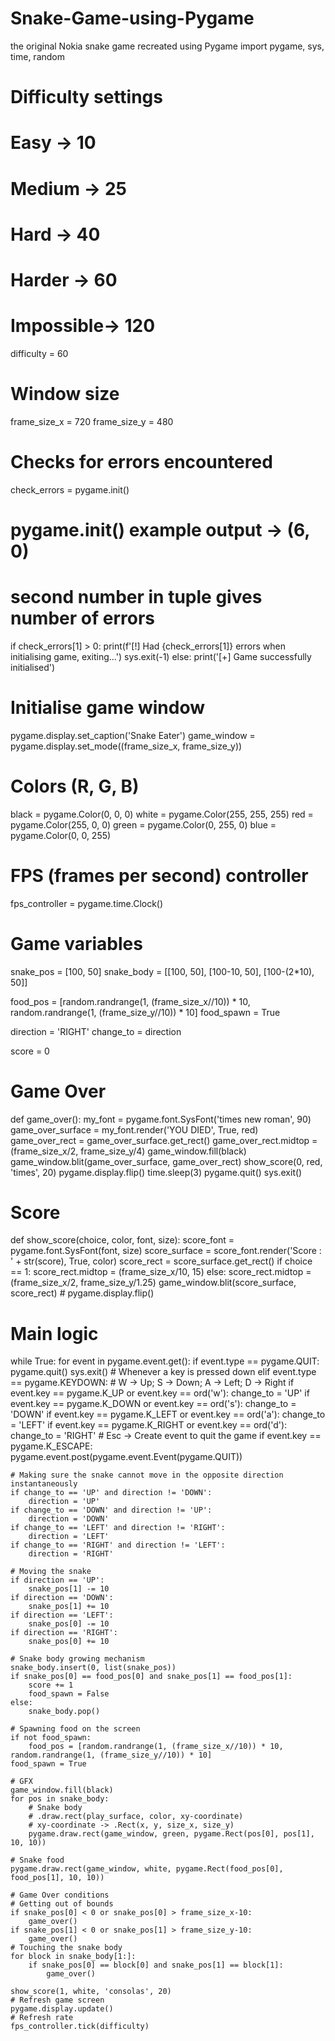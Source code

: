 # Snake-Game-using-Pygame
the original Nokia snake game recreated using Pygame
import pygame, sys, time, random

# Difficulty settings
# Easy      ->  10
# Medium    ->  25
# Hard      ->  40
# Harder    ->  60
# Impossible->  120
difficulty = 60

# Window size
frame_size_x = 720
frame_size_y = 480

# Checks for errors encountered
check_errors = pygame.init()
# pygame.init() example output -> (6, 0)
# second number in tuple gives number of errors
if check_errors[1] > 0:
    print(f'[!] Had {check_errors[1]} errors when initialising game, exiting...')
    sys.exit(-1)
else:
    print('[+] Game successfully initialised')


# Initialise game window
pygame.display.set_caption('Snake Eater')
game_window = pygame.display.set_mode((frame_size_x, frame_size_y))


# Colors (R, G, B)
black = pygame.Color(0, 0, 0)
white = pygame.Color(255, 255, 255)
red = pygame.Color(255, 0, 0)
green = pygame.Color(0, 255, 0)
blue = pygame.Color(0, 0, 255)


# FPS (frames per second) controller
fps_controller = pygame.time.Clock()


# Game variables
snake_pos = [100, 50]
snake_body = [[100, 50], [100-10, 50], [100-(2*10), 50]]

food_pos = [random.randrange(1, (frame_size_x//10)) * 10, random.randrange(1, (frame_size_y//10)) * 10]
food_spawn = True

direction = 'RIGHT'
change_to = direction

score = 0


# Game Over
def game_over():
    my_font = pygame.font.SysFont('times new roman', 90)
    game_over_surface = my_font.render('YOU DIED', True, red)
    game_over_rect = game_over_surface.get_rect()
    game_over_rect.midtop = (frame_size_x/2, frame_size_y/4)
    game_window.fill(black)
    game_window.blit(game_over_surface, game_over_rect)
    show_score(0, red, 'times', 20)
    pygame.display.flip()
    time.sleep(3)
    pygame.quit()
    sys.exit()


# Score
def show_score(choice, color, font, size):
    score_font = pygame.font.SysFont(font, size)
    score_surface = score_font.render('Score : ' + str(score), True, color)
    score_rect = score_surface.get_rect()
    if choice == 1:
        score_rect.midtop = (frame_size_x/10, 15)
    else:
        score_rect.midtop = (frame_size_x/2, frame_size_y/1.25)
    game_window.blit(score_surface, score_rect)
    # pygame.display.flip()


# Main logic
while True:
    for event in pygame.event.get():
        if event.type == pygame.QUIT:
            pygame.quit()
            sys.exit()
        # Whenever a key is pressed down
        elif event.type == pygame.KEYDOWN:
            # W -> Up; S -> Down; A -> Left; D -> Right
            if event.key == pygame.K_UP or event.key == ord('w'):
                change_to = 'UP'
            if event.key == pygame.K_DOWN or event.key == ord('s'):
                change_to = 'DOWN'
            if event.key == pygame.K_LEFT or event.key == ord('a'):
                change_to = 'LEFT'
            if event.key == pygame.K_RIGHT or event.key == ord('d'):
                change_to = 'RIGHT'
            # Esc -> Create event to quit the game
            if event.key == pygame.K_ESCAPE:
                pygame.event.post(pygame.event.Event(pygame.QUIT))

    # Making sure the snake cannot move in the opposite direction instantaneously
    if change_to == 'UP' and direction != 'DOWN':
        direction = 'UP'
    if change_to == 'DOWN' and direction != 'UP':
        direction = 'DOWN'
    if change_to == 'LEFT' and direction != 'RIGHT':
        direction = 'LEFT'
    if change_to == 'RIGHT' and direction != 'LEFT':
        direction = 'RIGHT'

    # Moving the snake
    if direction == 'UP':
        snake_pos[1] -= 10
    if direction == 'DOWN':
        snake_pos[1] += 10
    if direction == 'LEFT':
        snake_pos[0] -= 10
    if direction == 'RIGHT':
        snake_pos[0] += 10

    # Snake body growing mechanism
    snake_body.insert(0, list(snake_pos))
    if snake_pos[0] == food_pos[0] and snake_pos[1] == food_pos[1]:
        score += 1
        food_spawn = False
    else:
        snake_body.pop()

    # Spawning food on the screen
    if not food_spawn:
        food_pos = [random.randrange(1, (frame_size_x//10)) * 10, random.randrange(1, (frame_size_y//10)) * 10]
    food_spawn = True

    # GFX
    game_window.fill(black)
    for pos in snake_body:
        # Snake body
        # .draw.rect(play_surface, color, xy-coordinate)
        # xy-coordinate -> .Rect(x, y, size_x, size_y)
        pygame.draw.rect(game_window, green, pygame.Rect(pos[0], pos[1], 10, 10))

    # Snake food
    pygame.draw.rect(game_window, white, pygame.Rect(food_pos[0], food_pos[1], 10, 10))

    # Game Over conditions
    # Getting out of bounds
    if snake_pos[0] < 0 or snake_pos[0] > frame_size_x-10:
        game_over()
    if snake_pos[1] < 0 or snake_pos[1] > frame_size_y-10:
        game_over()
    # Touching the snake body
    for block in snake_body[1:]:
        if snake_pos[0] == block[0] and snake_pos[1] == block[1]:
            game_over()

    show_score(1, white, 'consolas', 20)
    # Refresh game screen
    pygame.display.update()
    # Refresh rate
    fps_controller.tick(difficulty)
